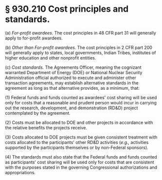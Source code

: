 # § 930.210   Cost principles and standards.

(a) *For-profit awardees.* The cost principles in 48 CFR part 31 will generally apply to for-profit awardees.


(b) *Other than For-profit awardees.* The cost principles in 2 CFR part 200 will generally apply to states, local governments, Indian Tribes, institutes of higher education and other nonprofit entities.


(c) *Cost standards.* The Agreements Officer, meaning the cognizant warranted Department of Energy (DOE) or National Nuclear Security Administration official authorized to execute and administer other transaction agreements, may establish alternative standards in the agreement as long as that alternative provides, as a minimum, that:


(1) Federal funds and funds counted as awardees' cost sharing will be used only for costs that a reasonable and prudent person would incur in carrying out the research, development, and demonstration (RD&D) project contemplated by the agreement.


(2) Costs must be allocated to DOE and other projects in accordance with the relative benefits the projects receive.


(3) Costs allocated to DOE projects must be given consistent treatment with costs allocated to the participants' other RD&D activities (*e.g.,* activities supported by the participants themselves or by non-Federal sponsors).


(4) The standards must also state that the Federal funds and funds counted as participants' cost sharing will be used only for costs that are consistent with the purposes stated in the governing Congressional authorizations and appropriations.






